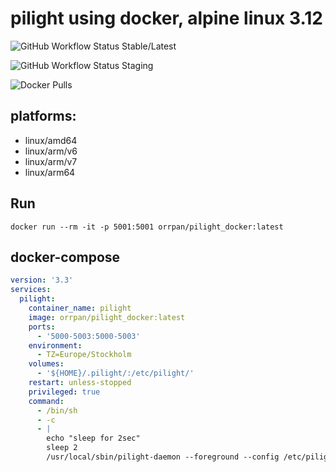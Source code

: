 # pilight using docker, alpine linux 3.12

 
![GitHub Workflow Status](https://img.shields.io/github/workflow/status/orrpan/pilight_docker/stable?style=for-the-badge) Stable/Latest

![GitHub Workflow Status](https://img.shields.io/github/workflow/status/orrpan/pilight_docker/staging?style=for-the-badge) Staging

![Docker Pulls](https://img.shields.io/docker/pulls/orrpan/pilight_docker?style=for-the-badge)

## platforms:
* linux/amd64
* linux/arm/v6
* linux/arm/v7
* linux/arm64

## Run
`docker run --rm -it -p 5001:5001 orrpan/pilight_docker:latest`

## docker-compose
```yaml
version: '3.3'
services:
  pilight:
    container_name: pilight
    image: orrpan/pilight_docker:latest
    ports:
      - '5000-5003:5000-5003'
    environment:
      - TZ=Europe/Stockholm
    volumes:
      - '${HOME}/.pilight/:/etc/pilight/'
    restart: unless-stopped
    privileged: true
    command:
      - /bin/sh
      - -c
      - |
        echo "sleep for 2sec"
        sleep 2
        /usr/local/sbin/pilight-daemon --foreground --config /etc/pilight/config.json

```
